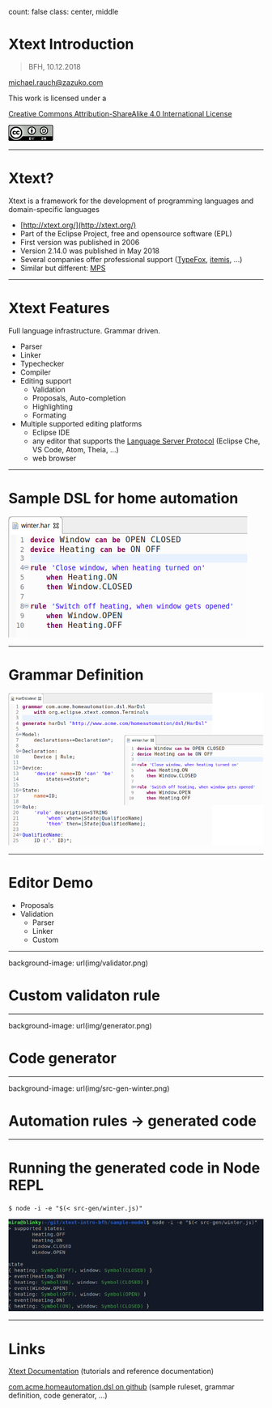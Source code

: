 count: false
class: center, middle

# Xtext Introduction

> BFH, 10.12.2018

[michael.rauch@zazuko.com](mailto:michael.rauch@zazuko.com)

This work is licensed under a

[Creative Commons Attribution-ShareAlike 4.0 International License](https://creativecommons.org/licenses/by/4.0/)

![CC-BY-4.0 Logo](img/cc-by-88x31.png)

---


# Xtext?

Xtext is a framework for the development of programming languages and domain-specific languages

* [http://xtext.org/](http://xtext.org/)
* Part of the Eclipse Project, free and opensource software (EPL)
* First version was published in 2006
* Version 2.14.0 was published in May 2018
* Several companies offer professional support ([TypeFox](http://typefox.io/), [itemis](https://www.itemis.com), ...)
* Similar but different: [MPS](http://www.jetbrains.com/mps/)


---


# Xtext Features

Full language infrastructure. Grammar driven.

* Parser
* Linker
* Typechecker
* Compiler
* Editing support
  * Validation
  * Proposals, Auto-completion
  * Highlighting
  * Formating
* Multiple supported editing platforms
  * Eclipse IDE
  * any editor that supports the [Language Server Protocol](https://microsoft.github.io/language-server-protocol/) (Eclipse Che, VS Code, Atom, Theia, ...)
  * web browser

---


# Sample DSL for home automation

![Home automation rules example](img/rules_sample.png)


---


# Grammar Definition

![Grammar for home automation rules](img/grammar_def.png)


---


# Editor Demo

* Proposals
* Validation
  * Parser
  * Linker
  * Custom


---

background-image: url(img/validator.png)

# Custom validaton rule


---

background-image: url(img/generator.png)

# Code generator


---

background-image: url(img/src-gen-winter.png)

# Automation rules -> generated code


---


# Running the generated code in Node REPL

`$ node -i -e "$(< src-gen/winter.js)"`

![REPL session](img/repl_winter.png)


---


# Links

[Xtext Documentation](https://www.eclipse.org/Xtext/documentation/index.html) (tutorials and reference documentation)

[com.acme.homeautomation.dsl on github](__) (sample ruleset, grammar definition, code generator, ...)

